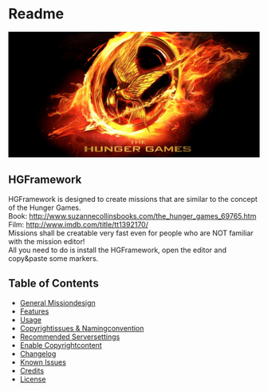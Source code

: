 # Readme
![Hunger Games](HGF/media/hungergames1920x960.jpg)

## HGFramework
HGFramework is designed to create missions that are similar to the concept of the Hunger Games.  
Book: http://www.suzannecollinsbooks.com/the_hunger_games_69765.htm  
Film: http://www.imdb.com/title/tt1392170/  
Missions shall be creatable very fast even for people who are NOT familiar with the mission editor!  
All you need to do is install the HGFramework, open the editor and copy&paste some markers. 

## Table of Contents
* [General Missiondesign](README/general_missiondesign.md)
* [Features](README/features.md)
* [Usage](README/USAGE.md)
* [Copyrightissues & Namingconvention](README/namingconvention.md)
* [Recommended Serversettings](README/recommended_serversettings.md)
* [Enable Copyrightcontent](README/enable_copyrightcontent.md)
* [Changelog](README/CHANGELOG.md)
* [Known Issues](README/known_issues.md)
* [Credits](README/CREDITS.md)
* [License](README/LICENSE.md)
